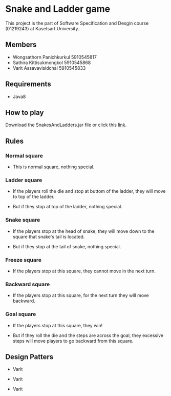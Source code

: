 # Snake and Ladder game 

This project is the part of Software Specification and Desgin course (01219243) at Kasetsart University.

## Members

- Wongsathorn Panichkurkul 5910545817
- Sathira Kittisukmongkol 5910545868
- Varit Assavavisidchai 5910545833

## Requirements

* Java8

## How to play

Download the SnakesAndLadders.jar file or click this [link](SnakesAndLadders.jar).

## Rules

### Normal square 

- This is normal square, nothing special.

### Ladder square 

- If the players roll the die and stop at buttom of the ladder, they will move to top of the ladder. 

- But if they stop at top of the ladder, nothing special.

### Snake square 

- If the players stop at the head of snake, they will move down to the square that snake's tail is located. 

- But if they stop at the tail of snake, nothing special.

### Freeze square 

- If the players stop at this square, they cannot move in the next turn.

### Backward square 

- If the players stop at this square, for the next turn they will move backward.

### Goal square

- If the players stop at this square, they win! 

- But if they roll the die and the steps are across the goal, they excessive steps will move players to go backward from this square.

## Design Patters

- Varit

- Varit

- Varit

